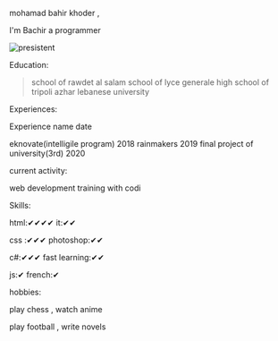 mohamad bahir khoder ,


I'm Bachir
a programmer   




![presistent](https://1.bp.blogspot.com/-kec3uMoBU6M/WcnDJmFvABI/AAAAAAAAAG8/sMEobmkuuzghciEa8dPI0qGNM5QyDJZpgCLcBGAs/s1600/Tortoise-and-the-Hare.jpg)



Education:

>school of rawdet al salam
>school of lyce generale
>high school of tripoli azhar
>lebanese university

                                   

Experiences:

Experience name                   date

eknovate(intelligile program)     2018
rainmakers                        2019
final project of university(3rd)  2020


                                   

current activity:

web development training with codi

                                    
                             
Skills:

html:✔✔✔✔          it:✔✔

css :✔✔✔            photoshop:✔✔

c#:✔✔✔              fast learning:✔✔

js:✔                   french:✔
  


                                    
 
hobbies:

play chess , watch anime

play football , write novels

                                        

                   
                                     
